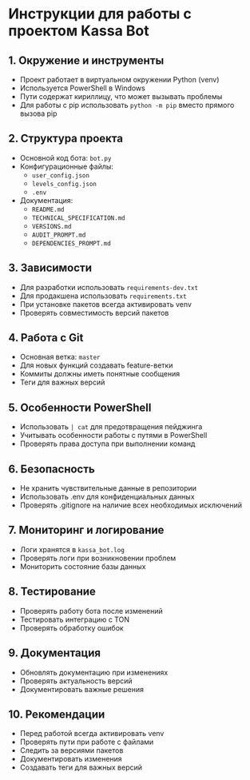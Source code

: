 # Инструкции для работы с проектом Kassa Bot

## 1. Окружение и инструменты
- Проект работает в виртуальном окружении Python (venv)
- Используется PowerShell в Windows
- Пути содержат кириллицу, что может вызывать проблемы
- Для работы с pip использовать `python -m pip` вместо прямого вызова pip

## 2. Структура проекта
- Основной код бота: `bot.py`
- Конфигурационные файлы: 
  - `user_config.json`
  - `levels_config.json`
  - `.env`
- Документация:
  - `README.md`
  - `TECHNICAL_SPECIFICATION.md`
  - `VERSIONS.md`
  - `AUDIT_PROMPT.md`
  - `DEPENDENCIES_PROMPT.md`

## 3. Зависимости
- Для разработки использовать `requirements-dev.txt`
- Для продакшена использовать `requirements.txt`
- При установке пакетов всегда активировать venv
- Проверять совместимость версий пакетов

## 4. Работа с Git
- Основная ветка: `master`
- Для новых функций создавать feature-ветки
- Коммиты должны иметь понятные сообщения
- Теги для важных версий

## 5. Особенности PowerShell
- Использовать `| cat` для предотвращения пейджинга
- Учитывать особенности работы с путями в PowerShell
- Проверять права доступа при выполнении команд

## 6. Безопасность
- Не хранить чувствительные данные в репозитории
- Использовать .env для конфиденциальных данных
- Проверять .gitignore на наличие всех необходимых исключений

## 7. Мониторинг и логирование
- Логи хранятся в `kassa_bot.log`
- Проверять логи при возникновении проблем
- Мониторить состояние базы данных

## 8. Тестирование
- Проверять работу бота после изменений
- Тестировать интеграцию с TON
- Проверять обработку ошибок

## 9. Документация
- Обновлять документацию при изменениях
- Проверять актуальность версий
- Документировать важные решения

## 10. Рекомендации
- Перед работой всегда активировать venv
- Проверять пути при работе с файлами
- Следить за версиями пакетов
- Документировать изменения
- Создавать теги для важных версий 